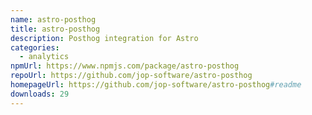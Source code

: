 ```yaml
---
name: astro-posthog
title: astro-posthog
description: Posthog integration for Astro
categories:
  - analytics
npmUrl: https://www.npmjs.com/package/astro-posthog
repoUrl: https://github.com/jop-software/astro-posthog
homepageUrl: https://github.com/jop-software/astro-posthog#readme
downloads: 29
---
```


